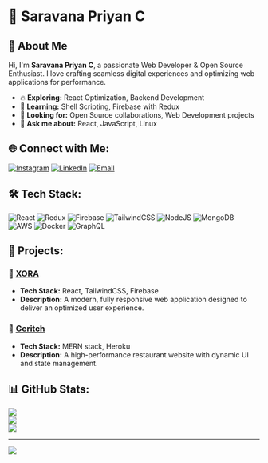 # 💼 Saravana Priyan C

## 🚀 About Me
Hi, I'm **Saravana Priyan C**, a passionate Web Developer & Open Source Enthusiast. I love crafting seamless digital experiences and optimizing web applications for performance.

- 🔥 **Exploring:** React Optimization, Backend Development
- 🌱 **Learning:** Shell Scripting, Firebase with Redux
- 🤝 **Looking for:** Open Source collaborations, Web Development projects
- 💬 **Ask me about:** React, JavaScript, Linux

## 🌐 Connect with Me:
[![Instagram](https://img.shields.io/badge/Instagram-%23E4405F.svg?style=for-the-badge&logo=Instagram&logoColor=white)](https://instagram.com/_.saravanaa)  [![LinkedIn](https://img.shields.io/badge/LinkedIn-%230077B5.svg?style=for-the-badge&logo=linkedin&logoColor=white)](https://linkedin.com/in/saravanapriyanc/)  [![Email](https://img.shields.io/badge/Email-D14836?style=for-the-badge&logo=gmail&logoColor=white)](mailto:c.saravanapriyan@gmail.com)

## 🛠 Tech Stack:
![React](https://img.shields.io/badge/react-%2320232a.svg?style=for-the-badge&logo=react&logoColor=%2361DAFB)  ![Redux](https://img.shields.io/badge/redux-%23593d88.svg?style=for-the-badge&logo=redux&logoColor=white)  ![Firebase](https://img.shields.io/badge/firebase-%23039BE5.svg?style=for-the-badge&logo=firebase)  ![TailwindCSS](https://img.shields.io/badge/tailwindcss-%2338B2AC.svg?style=for-the-badge&logo=tailwind-css&logoColor=white)  ![NodeJS](https://img.shields.io/badge/node.js-6DA55F?style=for-the-badge&logo=node.js&logoColor=white)  ![MongoDB](https://img.shields.io/badge/MongoDB-%2347A248.svg?style=for-the-badge&logo=mongodb&logoColor=white)  
![AWS](https://img.shields.io/badge/AWS-%23FF9900.svg?style=for-the-badge&logo=amazon-aws&logoColor=white)  ![Docker](https://img.shields.io/badge/docker-%230db7ed.svg?style=for-the-badge&logo=docker&logoColor=white)  ![GraphQL](https://img.shields.io/badge/GraphQL-E10098?style=for-the-badge&logo=graphql&logoColor=white)

## 📌 Projects:
### 🔹 [XORA](https://github.com/yourgithub/XORA)
- **Tech Stack:** React, TailwindCSS, Firebase
- **Description:** A modern, fully responsive web application designed to deliver an optimized user experience.

### 🔹 [Geritch](https://github.com/yourgithub/Geritch)
- **Tech Stack:** MERN stack, Heroku
- **Description:** A high-performance restaurant website with dynamic UI and state management.

## 📊 GitHub Stats:
![](https://github-readme-stats.vercel.app/api?username=codesbysaravana&theme=merko&hide_border=false&include_all_commits=true&count_private=false)  
![](https://github-readme-streak-stats.herokuapp.com/?user=codesbysaravana&theme=merko&hide_border=false)  
![](https://github-readme-stats.vercel.app/api/top-langs/?username=codesbysaravana&theme=merko&hide_border=false&include_all_commits=true&count_private=false&layout=compact)  

---
[![](https://visitcount.itsvg.in/api?id=codesbysaravana&icon=0&color=0)](https://visitcount.itsvg.in)  

<!-- Proudly created with GPRM ( https://gprm.itsvg.in ) -->



